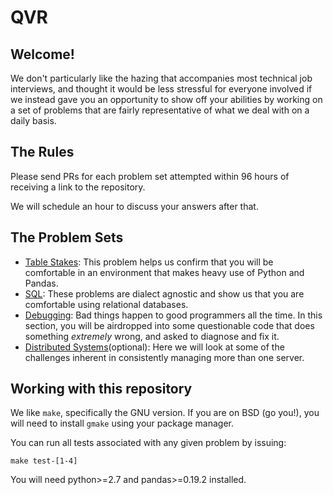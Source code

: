 # QVR

## Welcome!

We don't particularly like the hazing that accompanies most technical job interviews, and thought it would be less stressful for everyone involved if we instead gave you an opportunity to show off your abilities by working on a set of problems that are fairly representative of what we deal with on a daily basis.

## The Rules

Please send PRs for each problem set attempted within 96 hours of receiving a link to the repository.

We will schedule an hour to discuss your answers after that.

## The Problem Sets

* [Table Stakes](./1-table-stakes): This problem helps us confirm that you will be comfortable in an environment that makes heavy use of Python and Pandas.
* [SQL](./2-SQL): These problems are dialect agnostic and show us that you are comfortable using relational databases.
* [Debugging](./3-debugging): Bad things happen to good programmers all the time. In this section, you will be airdropped into some questionable code that does something *extremely* wrong, and asked to diagnose and fix it.
* [Distributed Systems](./4-distributed-systems)(optional): Here we will look at some of the challenges inherent in consistently managing more than one server.

## Working with this repository

We like ```make```, specifically the GNU version. If you are on BSD (go you!), you will need to install ```gmake``` using your package manager.

You can run all tests associated with any given problem by issuing:

```
make test-[1-4]
```

You will need python>=2.7 and pandas>=0.19.2 installed.
